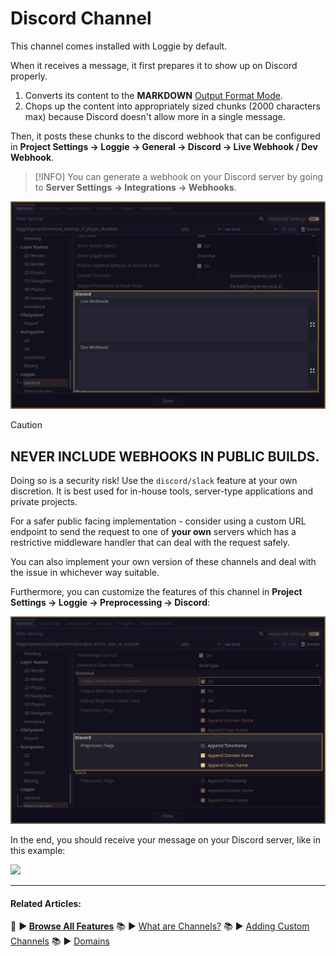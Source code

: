 # Discord Channel

This channel comes installed with Loggie by default.

When it receives a message, it first prepares it to show up on Discord properly.

1. Converts its content to the **MARKDOWN** [Output Format Mode](OUTPUT_FORMAT_MODES.md).
2. Chops up the content into appropriately sized chunks (2000 characters max) because Discord doesn't allow more in a single message.

Then, it posts these chunks to the discord webhook that can be configured in **Project Settings -> Loggie -> General -> Discord -> Live Webhook / Dev Webhook**.

> [!INFO]
> You can generate a webhook on your Discord server by going to **Server Settings -> Integrations -> Webhooks**.

![](assets/screenshots/discord_webhook_area.png)

> [!CAUTION]
> ## **NEVER INCLUDE WEBHOOKS IN PUBLIC BUILDS.**
> 
> Doing so is a security risk! Use the `discord/slack` feature at your own discretion. It is best used for in-house tools, server-type applications and private projects.
>   
> For a safer public facing implementation - consider using a custom URL endpoint to send the request to one of **your own** servers which has a restrictive middleware handler that can deal with the request safely.
> 
> You can also implement your own version of these channels and deal with the issue in whichever way suitable. 

Furthermore, you can customize the features of this channel in **Project Settings -> Loggie -> Preprocessing -> Discord**:

![](assets/screenshots/channel_discord_customize.png)

In the end, you should receive your message on your Discord server, like in this example:

![](https://i.imgur.com/PmAygkw.png)

---
#### Related Articles:
👀 **► [Browse All Features](docs/ALL_FEATURES.md)**
📚 ► [What are Channels?](docs/features/CHANNELS.md)
📚 ► [Adding Custom Channels](docs/customization/ADDING_CUSTOM_CHANNELS.md)
📚 ► [Domains](docs/features/DOMAINS.md)